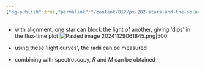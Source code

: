 ```yaml
---
{"dg-publish":true,"permalink":"/content/012/px-282-stars-and-the-solar-system/f-binary-stars-and-fundamental-parameters/px-285-f4-eclipsing-binaries/","created":"2024-11-29T06:18:04.120+00:00","updated":"2024-11-29T06:32:25.381+00:00"}
---
```


- with alignment, one star can block the light of another, giving 'dips' in the flux-time plot
![Pasted image 20241129061845.png|500](/img/user/pics/Pasted%20image%2020241129061845.png)

- using these 'light curves', the radii can be measured
- combining with spectroscopy, $R$ and $M$ can be obtained
